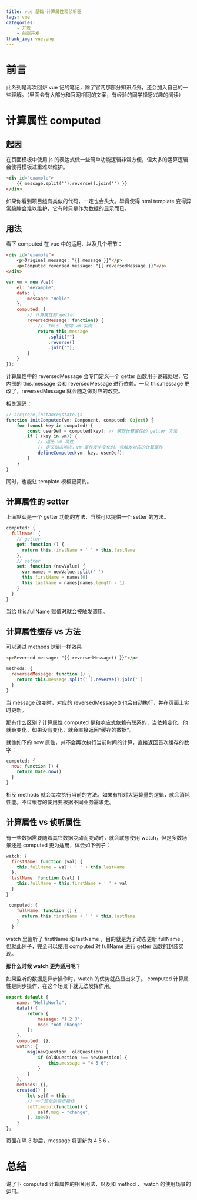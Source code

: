 ```yaml
---
title: vue 基础-计算属性和侦听器
tags: vue
categories:
    - 开发
    - 前端开发
thumb_img: vue.png
---
```


# 前言

此系列是再次回炉 vue 记的笔记，除了官网那部分知识点外，还会加入自己的一些理解。（里面会有大部分和官网相同的文案，有经验的同学择感兴趣的阅读）

# 计算属性 computed

## 起因

在页面模板中使用 js 的表达式做一些简单功能逻辑非常方便，但太多的运算逻辑会使得模板过重难以维护。

```html
<div id="example">
    {{ message.split('').reverse().join('') }}
</div>
```

如果你看到项目组有类似的代码，一定也会头大。毕竟使得 html template 变得异常臃肿会难以维护，它有时只是作为数据的显示而已。

## 用法

看下 computed 在 vue 中的运用、以及几个细节：

```html
<div id="example">
    <p>Original message: "{{ message }}"</p>
    <p>Computed reversed message: "{{ reversedMessage }}"</p>
</div>
```

```js
var vm = new Vue({
    el: "#example",
    data: {
        message: "Hello"
    },
    computed: {
        // 计算属性的 getter
        reversedMessage: function() {
            // `this` 指向 vm 实例
            return this.message
                .split("")
                .reverse()
                .join("");
        }
    }
});
```

计算属性中的 reversedMessage 会专门定义一个 getter 函数用于逻辑处理，它内部的 this.message 会和 reversedMessage 进行依赖。一旦 this.message 更改了，reversedMessage 就会随之做对应的改变。

相关源码：

```js
// src\core\instance\state.js
function initComputed(vm: Component, computed: Object) {
    for (const key in computed) {
        const userDef = computed[key]; // 获取计算属性的 getter 方法
        if (!(key in vm)) {
            // 遍历 vm 属性
            // 定义动态响应，vm 属性发生变化时，会触发对应的计算属性
            defineComputed(vm, key, userDef);
        }
    }
}
```

同时，也能让 template 模板更简约。

## 计算属性的 setter

上面默认是一个 getter 功能的方法，当然可以提供一个 setter 的方法。

```js
computed: {
  fullName: {
    // getter
    get: function () {
      return this.firstName + ' ' + this.lastName
    },
    // setter
    set: function (newValue) {
      var names = newValue.split(' ')
      this.firstName = names[0]
      this.lastName = names[names.length - 1]
    }
  }
}
```

当给 this.fullName 赋值时就会被触发调用。

## 计算属性缓存 vs 方法

可以通过 methods 达到一样效果

```html
<p>Reversed message: "{{ reversedMessage() }}"</p>
```

```js
methods: {
  reversedMessage: function () {
    return this.message.split('').reverse().join('')
  }
}
```

当 message 改变时，对应的 reversedMessage() 也会自动执行，并在页面上实时更新。

那有什么区别？计算属性 computed 是和响应式依赖有联系的，当依赖变化，他就会变化，如果没有变化，就会直接返回“缓存的数据”。

就像如下的 now 属性，并不会再次执行当前时间的计算，直接返回首次缓存的数字：

```js
computed: {
  now: function () {
    return Date.now()
  }
}
```

相反 methods 就会每次执行当前的方法。如果有相对大运算量的逻辑，就会消耗性能。不过缓存的使用要根据不同业务需求走。

## 计算属性 vs 侦听属性

有一些数据需要随着其它数据变动而变动时，就会联想使用 watch，但是多数场景还是 computed 更为适用，体会如下例子：

```js
watch: {
  firstName: function (val) {
    this.fullName = val + ' ' + this.lastName
  },
  lastName: function (val) {
    this.fullName = this.firstName + ' ' + val
  }
}

```

```js
 computed: {
    fullName: function () {
      return this.firstName + ' ' + this.lastName
    }
  }
```

watch 里监听了 firstName 和 lastName ，目的就是为了动态更新 fullName ，但就此例子，完全可以使用 computed 对 fullName 进行 getter 函数的封装实现。

**那什么时候 watch 更为适用呢？**

如果监听的数据是异步操作时，watch 的优势就凸显出来了。 computed 计算属性是同步操作，在这个场景下就无法发挥作用。

```js
export default {
    name: "HelloWorld",
    data() {
        return {
            message: "1 2 3",
            msg: "not change"
        };
    },
    computed: {},
    watch: {
        msg(newQuestion, oldQuestion) {
            if (oldQuestion !== newQuestion) {
                this.message = "4 5 6";
            }
        }
    },
    methods: {},
    created() {
        let self = this;
        // 一个简单的异步操作
        setTimeout(function() {
            self.msg = "change";
        }, 3000);
    }
};
```

页面在隔 3 秒后，message 将更新为 4 5 6 。

# 总结

说了下 computed 计算属性的相关用法，以及和 method 、 watch 的使用场景的运用。
